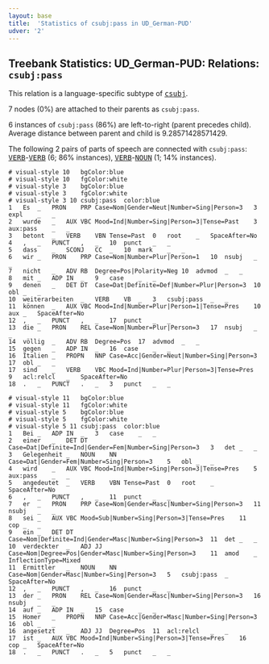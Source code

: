 ```yaml
---
layout: base
title:  'Statistics of csubj:pass in UD_German-PUD'
udver: '2'
---
```


## Treebank Statistics: UD_German-PUD: Relations: `csubj:pass`

This relation is a language-specific subtype of <tt><a href="de_pud-dep-csubj.html">csubj</a></tt>.

7 nodes (0%) are attached to their parents as `csubj:pass`.

6 instances of `csubj:pass` (86%) are left-to-right (parent precedes child).
Average distance between parent and child is 9.28571428571429.

The following 2 pairs of parts of speech are connected with `csubj:pass`: <tt><a href="de_pud-pos-VERB.html">VERB</a></tt>-<tt><a href="de_pud-pos-VERB.html">VERB</a></tt> (6; 86% instances), <tt><a href="de_pud-pos-VERB.html">VERB</a></tt>-<tt><a href="de_pud-pos-NOUN.html">NOUN</a></tt> (1; 14% instances).


~~~ conllu
# visual-style 10	bgColor:blue
# visual-style 10	fgColor:white
# visual-style 3	bgColor:blue
# visual-style 3	fgColor:white
# visual-style 3 10 csubj:pass	color:blue
1	Es	_	PRON	PRP	Case=Nom|Gender=Neut|Number=Sing|Person=3	3	expl	_	_
2	wurde	_	AUX	VBC	Mood=Ind|Number=Sing|Person=3|Tense=Past	3	aux:pass	_	_
3	betont	_	VERB	VBN	Tense=Past	0	root	_	SpaceAfter=No
4	,	_	PUNCT	,	_	10	punct	_	_
5	dass	_	SCONJ	CC	_	10	mark	_	_
6	wir	_	PRON	PRP	Case=Nom|Number=Plur|Person=1	10	nsubj	_	_
7	nicht	_	ADV	RB	Degree=Pos|Polarity=Neg	10	advmod	_	_
8	mit	_	ADP	IN	_	9	case	_	_
9	denen	_	DET	DT	Case=Dat|Definite=Def|Number=Plur|Person=3	10	obl	_	_
10	weiterarbeiten	_	VERB	VB	_	3	csubj:pass	_	_
11	können	_	AUX	VBC	Mood=Ind|Number=Plur|Person=1|Tense=Pres	10	aux	_	SpaceAfter=No
12	,	_	PUNCT	,	_	17	punct	_	_
13	die	_	PRON	REL	Case=Nom|Number=Plur|Person=3	17	nsubj	_	_
14	völlig	_	ADV	RB	Degree=Pos	17	advmod	_	_
15	gegen	_	ADP	IN	_	16	case	_	_
16	Italien	_	PROPN	NNP	Case=Acc|Gender=Neut|Number=Sing|Person=3	17	obl	_	_
17	sind	_	VERB	VBC	Mood=Ind|Number=Plur|Person=3|Tense=Pres	9	acl:relcl	_	SpaceAfter=No
18	.	_	PUNCT	.	_	3	punct	_	_

~~~


~~~ conllu
# visual-style 11	bgColor:blue
# visual-style 11	fgColor:white
# visual-style 5	bgColor:blue
# visual-style 5	fgColor:white
# visual-style 5 11 csubj:pass	color:blue
1	Bei	_	ADP	IN	_	3	case	_	_
2	einer	_	DET	DT	Case=Dat|Definite=Ind|Gender=Fem|Number=Sing|Person=3	3	det	_	_
3	Gelegenheit	_	NOUN	NN	Case=Dat|Gender=Fem|Number=Sing|Person=3	5	obl	_	_
4	wird	_	AUX	VBC	Mood=Ind|Number=Sing|Person=3|Tense=Pres	5	aux:pass	_	_
5	angedeutet	_	VERB	VBN	Tense=Past	0	root	_	SpaceAfter=No
6	,	_	PUNCT	,	_	11	punct	_	_
7	er	_	PRON	PRP	Case=Nom|Gender=Masc|Number=Sing|Person=3	11	nsubj	_	_
8	sei	_	AUX	VBC	Mood=Sub|Number=Sing|Person=3|Tense=Pres	11	cop	_	_
9	ein	_	DET	DT	Case=Nom|Definite=Ind|Gender=Masc|Number=Sing|Person=3	11	det	_	_
10	verdeckter	_	ADJ	JJ	Case=Nom|Degree=Pos|Gender=Masc|Number=Sing|Person=3	11	amod	_	InflectionType=Mixed
11	Ermittler	_	NOUN	NN	Case=Nom|Gender=Masc|Number=Sing|Person=3	5	csubj:pass	_	SpaceAfter=No
12	,	_	PUNCT	,	_	16	punct	_	_
13	der	_	PRON	REL	Case=Nom|Gender=Masc|Number=Sing|Person=3	16	nsubj	_	_
14	auf	_	ADP	IN	_	15	case	_	_
15	Homer	_	PROPN	NNP	Case=Acc|Gender=Masc|Number=Sing|Person=3	16	obl	_	_
16	angesetzt	_	ADJ	JJ	Degree=Pos	11	acl:relcl	_	_
17	ist	_	AUX	VBC	Mood=Ind|Number=Sing|Person=3|Tense=Pres	16	cop	_	SpaceAfter=No
18	.	_	PUNCT	.	_	5	punct	_	_

~~~


